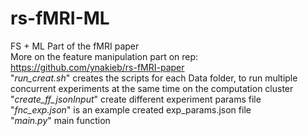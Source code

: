 # rs-fMRI-ML
FS + ML Part of the fMRI paper <br>
More on the feature manipulation part on rep: https://github.com/ynakieb/rs-fMRI-paper <br>
"*run_creat.sh*" creates the scripts for each Data folder, to run multiple concurrent experiments at the same time on the computation cluster <br>
"*create_ff_jsonInput*" create different experiment params file <br>
"*fnc_exp.json*" is an example created exp_params.json file <br>
"*main.py*" main function

